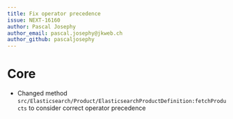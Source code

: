 ```yaml
---
title: Fix operator precedence
issue: NEXT-16160
author: Pascal Josephy
author_email: pascal.josephy@jkweb.ch
author_github: pascaljosephy
---
```

# Core
*  Changed method `src/Elasticsearch/Product/ElasticsearchProductDefinition:fetchProducts` to consider correct operator precedence

